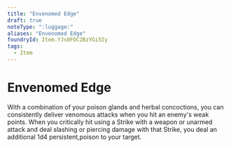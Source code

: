 ```yaml
---
title: "Envenomed Edge"
draft: true
noteType: ":luggage:"
aliases: "Envenomed Edge"
foundryId: Item.YJs0FOC2BzYGi5Iy
tags:
  - Item
---
```


# Envenomed Edge

With a combination of your poison glands and herbal concoctions, you can consistently deliver venomous attacks when you hit an enemy's weak points. When you critically hit using a Strike with a weapon or unarmed attack and deal slashing or piercing damage with that Strike, you deal an additional 1d4 persistent,poison to your target.
